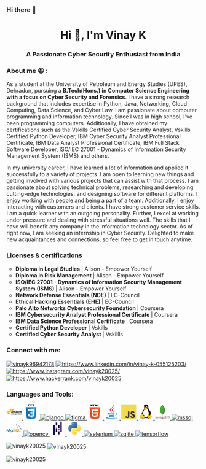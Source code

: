 ### Hi there 👋

<h1 align="center">Hi 👋, I'm Vinay K</h1>
<h3 align="center">A Passionate Cyber Security Enthusiast from India</h3>

<h3 align="left">About me 😀 :</h3>

<p> As a student at the University of Petroleum and Energy Studies (UPES), Dehradun, pursuing a <b> B.Tech(Hons.) in Computer Science Engineering with a focus on Cyber Security and Forensics</b>. I have a strong research background that includes expertise in Python, Java, Networking, Cloud Computing, Data Science, and Cyber Law. I am passionate about computer programming and information technology. Since I was in high school, I've been programming computers. Additionally, I have obtained my certifications such as the Vskills Certified Cyber Security Analyst, Vskills Certified Python Developer, IBM Cyber Security Analyst Professional Certificate, IBM Data Analyst Professional Certificate, IBM Full Stack Software Developer, ISO/IEC 27001 - Dynamics of Information Security Management System (ISMS) and others. </p>

<p> In my university career, I have learned a lot of information and applied it successfully to a variety of projects. I am open to learning new things and getting involved with various projects that can assist with that process. I am passionate about solving technical problems, researching and developing cutting-edge technologies, and designing software for different platforms. I enjoy working with people and being a part of a team. Additionally, I enjoy interacting with customers and clients. I have strong customer service skills. I am a quick learner with an outgoing personality. Further, I excel at working under pressure and dealing with stressful situations well. The skills that I have will benefit any company in the information technology sector. As of right now, I am seeking an internship in Cyber Security. Delighted to make new acquaintances and connections, so feel free to get in touch anytime.</p>

<h3 align="left"> Licenses & certifications </h3>
<p> <ul style="list-style-type:circle;">
  <li> <b> Diploma in Legal Studies </b>| Alison - Empower Yourself </li>
  <li> <b> Diploma in Risk Management </b>| Alison - Empower Yourself </li>
  <li> <b> ISO/IEC 27001 - Dynamics of Information Security Management System (ISMS) </b>| Alison - Empower Yourself </li>
  <li> <b> Network Defense Essentials (NDE) </b>| EC-Council </li>
  <li> <b> Ethical Hacking Essentials (EHE) </b>| EC-Council </li>
  <li> <b> Palo Alto Networks Cybersecurity Foundation </b>| Coursera </li>
  <li> <b> IBM Cybersecurity Analyst Professional Certificate </b>| Coursera </li>
  <li> <b> IBM Data Science Professional Certificate </b>| Coursera </li>
  <li> <b> Certified Python Developer </b>| Vskills </li>
  <li> <b> Certified Cyber Security Analyst </b>| Vskillls </li>
  
</ul>
</p>
<h3 align="left">Connect with me:</h3>
<p align="left">
<a href="https://twitter.com/vinayk96942178" target="blank"><img align="center" src="https://raw.githubusercontent.com/rahuldkjain/github-profile-readme-generator/master/src/images/icons/Social/twitter.svg" alt="vinayk96942178" height="30" width="40" /></a>
<a href="https://linkedin.com/in/https://www.linkedin.com/in/vinay-k-055125203/" target="blank"><img align="center" src="https://raw.githubusercontent.com/rahuldkjain/github-profile-readme-generator/master/src/images/icons/Social/linked-in-alt.svg" alt="https://www.linkedin.com/in/vinay-k-055125203/" height="30" width="40" /></a>
<a href="https://instagram.com/https://www.instagram.com/vinayk20025/" target="blank"><img align="center" src="https://raw.githubusercontent.com/rahuldkjain/github-profile-readme-generator/master/src/images/icons/Social/instagram.svg" alt="https://www.instagram.com/vinayk20025/" height="30" width="40" /></a>
<a href="https://www.hackerrank.com/https://www.hackerrank.com/vinayk20025" target="blank"><img align="center" src="https://raw.githubusercontent.com/rahuldkjain/github-profile-readme-generator/master/src/images/icons/Social/hackerrank.svg" alt="https://www.hackerrank.com/vinayk20025" height="30" width="40" /></a>
</p>

<h3 align="left">Languages and Tools:</h3>
<p align="left"> <a href="https://aws.amazon.com" target="_blank" rel="noreferrer"> <img src="https://raw.githubusercontent.com/devicons/devicon/master/icons/amazonwebservices/amazonwebservices-original-wordmark.svg" alt="aws" width="40" height="40"/> </a> <a href="https://www.w3schools.com/css/" target="_blank" rel="noreferrer"> <img src="https://raw.githubusercontent.com/devicons/devicon/master/icons/css3/css3-original-wordmark.svg" alt="css3" width="40" height="40"/> </a> <a href="https://www.djangoproject.com/" target="_blank" rel="noreferrer"> <img src="https://cdn.worldvectorlogo.com/logos/django.svg" alt="django" width="40" height="40"/> </a> <a href="https://www.figma.com/" target="_blank" rel="noreferrer"> <img src="https://www.vectorlogo.zone/logos/figma/figma-icon.svg" alt="figma" width="40" height="40"/> </a> <a href="https://www.w3.org/html/" target="_blank" rel="noreferrer"> <img src="https://raw.githubusercontent.com/devicons/devicon/master/icons/html5/html5-original-wordmark.svg" alt="html5" width="40" height="40"/> </a> <a href="https://www.java.com" target="_blank" rel="noreferrer"> <img src="https://raw.githubusercontent.com/devicons/devicon/master/icons/java/java-original.svg" alt="java" width="40" height="40"/> </a> <a href="https://developer.mozilla.org/en-US/docs/Web/JavaScript" target="_blank" rel="noreferrer"> <img src="https://raw.githubusercontent.com/devicons/devicon/master/icons/javascript/javascript-original.svg" alt="javascript" width="40" height="40"/> </a> <a href="https://www.linux.org/" target="_blank" rel="noreferrer"> <img src="https://raw.githubusercontent.com/devicons/devicon/master/icons/linux/linux-original.svg" alt="linux" width="40" height="40"/> </a> <a href="https://www.mongodb.com/" target="_blank" rel="noreferrer"> <img src="https://raw.githubusercontent.com/devicons/devicon/master/icons/mongodb/mongodb-original-wordmark.svg" alt="mongodb" width="40" height="40"/> </a> <a href="https://www.microsoft.com/en-us/sql-server" target="_blank" rel="noreferrer"> <img src="https://www.svgrepo.com/show/303229/microsoft-sql-server-logo.svg" alt="mssql" width="40" height="40"/> </a> <a href="https://www.mysql.com/" target="_blank" rel="noreferrer"> <img src="https://raw.githubusercontent.com/devicons/devicon/master/icons/mysql/mysql-original-wordmark.svg" alt="mysql" width="40" height="40"/> </a> <a href="https://opencv.org/" target="_blank" rel="noreferrer"> <img src="https://www.vectorlogo.zone/logos/opencv/opencv-icon.svg" alt="opencv" width="40" height="40"/> </a> <a href="https://pandas.pydata.org/" target="_blank" rel="noreferrer"> <img src="https://raw.githubusercontent.com/devicons/devicon/2ae2a900d2f041da66e950e4d48052658d850630/icons/pandas/pandas-original.svg" alt="pandas" width="40" height="40"/> </a> <a href="https://www.python.org" target="_blank" rel="noreferrer"> <img src="https://raw.githubusercontent.com/devicons/devicon/master/icons/python/python-original.svg" alt="python" width="40" height="40"/> </a> <a href="https://www.selenium.dev" target="_blank" rel="noreferrer"> <img src="https://raw.githubusercontent.com/detain/svg-logos/780f25886640cef088af994181646db2f6b1a3f8/svg/selenium-logo.svg" alt="selenium" width="40" height="40"/> </a> <a href="https://www.sqlite.org/" target="_blank" rel="noreferrer"> <img src="https://www.vectorlogo.zone/logos/sqlite/sqlite-icon.svg" alt="sqlite" width="40" height="40"/> </a> <a href="https://www.tensorflow.org" target="_blank" rel="noreferrer"> <img src="https://www.vectorlogo.zone/logos/tensorflow/tensorflow-icon.svg" alt="tensorflow" width="40" height="40"/> </a> </p>

<p><img align="left" src="https://github-readme-stats.vercel.app/api/top-langs?username=vinayk20025&show_icons=true&locale=en&layout=compact" alt="vinayk20025" /></p>

<p>&nbsp;<img align="center" src="https://github-readme-stats.vercel.app/api?username=vinayk20025&show_icons=true&locale=en" alt="vinayk20025" /></p>

<p><img align="center" src="https://github-readme-streak-stats.herokuapp.com/?user=vinayk20025&" alt="vinayk20025" /></p>
